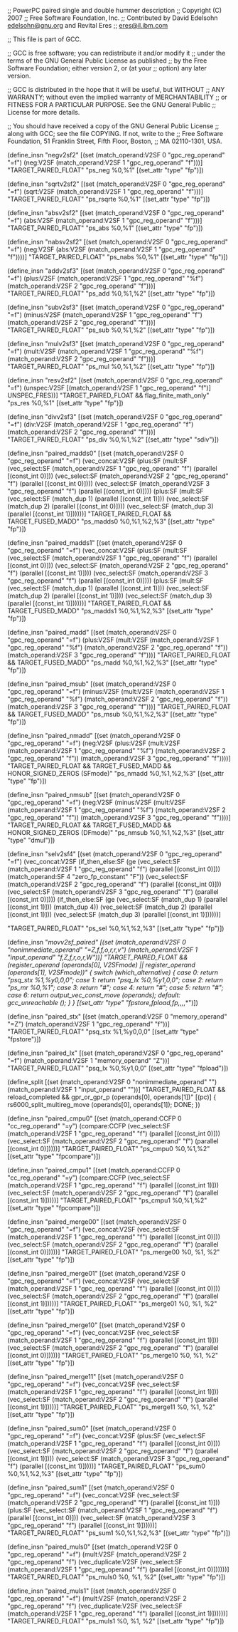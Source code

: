 ;; PowerPC paired single and double hummer description
;; Copyright (C) 2007
;; Free Software Foundation, Inc.
;; Contributed by David Edelsohn <edelsohn@gnu.org> and Revital Eres
;; <eres@il.ibm.com>

;; This file is part of GCC.

;; GCC is free software; you can redistribute it and/or modify it
;; under the terms of the GNU General Public License as published
;; by the Free Software Foundation; either version 2, or (at your
;; option) any later version.

;; GCC is distributed in the hope that it will be useful, but WITHOUT
;; ANY WARRANTY; without even the implied warranty of MERCHANTABILITY
;; or FITNESS FOR A PARTICULAR PURPOSE.  See the GNU General Public
;; License for more details.

;; You should have received a copy of the GNU General Public License
;; along with GCC; see the file COPYING.  If not, write to the
;; Free Software Foundation, 51 Franklin Street, Fifth Floor, Boston,
;; MA 02110-1301, USA.


(define_insn "negv2sf2"
  [(set (match_operand:V2SF 0 "gpc_reg_operand" "=f")
	(neg:V2SF (match_operand:V2SF 1 "gpc_reg_operand" "f")))]
  "TARGET_PAIRED_FLOAT"
  "ps_neg %0,%1"
  [(set_attr "type" "fp")])

(define_insn "sqrtv2sf2"
  [(set (match_operand:V2SF 0 "gpc_reg_operand" "=f")
	(sqrt:V2SF (match_operand:V2SF 1 "gpc_reg_operand" "f")))]
  "TARGET_PAIRED_FLOAT"
  "ps_rsqrte %0,%1"
  [(set_attr "type" "fp")])

(define_insn "absv2sf2"
  [(set (match_operand:V2SF 0 "gpc_reg_operand" "=f")
	(abs:V2SF (match_operand:V2SF 1 "gpc_reg_operand" "f")))]
  "TARGET_PAIRED_FLOAT"
  "ps_abs %0,%1"
  [(set_attr "type" "fp")])

(define_insn "nabsv2sf2"
  [(set (match_operand:V2SF 0 "gpc_reg_operand" "=f")
	(neg:V2SF (abs:V2SF (match_operand:V2SF 1 "gpc_reg_operand" "f"))))]
  "TARGET_PAIRED_FLOAT"
  "ps_nabs %0,%1"
  [(set_attr "type" "fp")])

(define_insn "addv2sf3"
  [(set (match_operand:V2SF 0 "gpc_reg_operand" "=f")
	(plus:V2SF (match_operand:V2SF 1 "gpc_reg_operand" "%f")
		   (match_operand:V2SF 2 "gpc_reg_operand" "f")))]
  "TARGET_PAIRED_FLOAT"
  "ps_add %0,%1,%2"
  [(set_attr "type" "fp")])

(define_insn "subv2sf3"
  [(set (match_operand:V2SF 0 "gpc_reg_operand" "=f")
        (minus:V2SF (match_operand:V2SF 1 "gpc_reg_operand" "f")
                    (match_operand:V2SF 2 "gpc_reg_operand" "f")))]
  "TARGET_PAIRED_FLOAT"
  "ps_sub %0,%1,%2"
  [(set_attr "type" "fp")])

(define_insn "mulv2sf3"
  [(set (match_operand:V2SF 0 "gpc_reg_operand" "=f")
	(mult:V2SF (match_operand:V2SF 1 "gpc_reg_operand" "%f")
		   (match_operand:V2SF 2 "gpc_reg_operand" "f")))]
  "TARGET_PAIRED_FLOAT"
  "ps_mul %0,%1,%2"
  [(set_attr "type" "fp")])

(define_insn "resv2sf2"
  [(set (match_operand:V2SF 0 "gpc_reg_operand" "=f")
	(unspec:V2SF [(match_operand:V2SF 1 "gpc_reg_operand" "f")] UNSPEC_FRES))]
  "TARGET_PAIRED_FLOAT && flag_finite_math_only"
  "ps_res %0,%1"
  [(set_attr "type" "fp")])

(define_insn "divv2sf3"
  [(set (match_operand:V2SF 0 "gpc_reg_operand" "=f")
	(div:V2SF (match_operand:V2SF 1 "gpc_reg_operand" "f")
		  (match_operand:V2SF 2 "gpc_reg_operand" "f")))]
  "TARGET_PAIRED_FLOAT"
  "ps_div %0,%1,%2"
  [(set_attr "type" "sdiv")])

(define_insn "paired_madds0"
 [(set (match_operand:V2SF 0 "gpc_reg_operand" "=f")
                 (vec_concat:V2SF
                 (plus:SF (mult:SF (vec_select:SF (match_operand:V2SF 1 "gpc_reg_operand" "f")
						  (parallel [(const_int 0)]))
				   (vec_select:SF (match_operand:V2SF 2 "gpc_reg_operand" "f")
                                         (parallel [(const_int 0)])))
			  (vec_select:SF (match_operand:V2SF 3 "gpc_reg_operand" "f")
                                         (parallel [(const_int 0)])))
		 (plus:SF (mult:SF (vec_select:SF (match_dup 1)
                                         (parallel [(const_int 1)]))
				     (vec_select:SF (match_dup 2)
                                         (parallel [(const_int 0)])))
			  (vec_select:SF (match_dup 3)
                                         (parallel [(const_int 1)])))))]
  "TARGET_PAIRED_FLOAT && TARGET_FUSED_MADD"
  "ps_madds0 %0,%1,%2,%3"
  [(set_attr "type" "fp")])

(define_insn "paired_madds1"
 [(set (match_operand:V2SF 0 "gpc_reg_operand" "=f")
                 (vec_concat:V2SF
                 (plus:SF (mult:SF (vec_select:SF (match_operand:V2SF 1 "gpc_reg_operand" "f")
                                                  (parallel [(const_int 0)]))
                                   (vec_select:SF (match_operand:V2SF 2 "gpc_reg_operand" "f")
                                         (parallel [(const_int 1)])))
                          (vec_select:SF (match_operand:V2SF 3 "gpc_reg_operand" "f")
                                         (parallel [(const_int 0)])))
                 (plus:SF (mult:SF (vec_select:SF (match_dup 1)
                                         (parallel [(const_int 1)]))
                                     (vec_select:SF (match_dup 2)
                                         (parallel [(const_int 1)])))
                          (vec_select:SF (match_dup 3)
                                         (parallel [(const_int 1)])))))]
  "TARGET_PAIRED_FLOAT && TARGET_FUSED_MADD"
  "ps_madds1 %0,%1,%2,%3"
  [(set_attr "type" "fp")])

(define_insn "paired_madd"
  [(set (match_operand:V2SF 0 "gpc_reg_operand" "=f")
	(plus:V2SF (mult:V2SF (match_operand:V2SF 1 "gpc_reg_operand" "%f")
			      (match_operand:V2SF 2 "gpc_reg_operand" "f"))
		   (match_operand:V2SF 3 "gpc_reg_operand" "f")))]
  "TARGET_PAIRED_FLOAT && TARGET_FUSED_MADD"
  "ps_madd %0,%1,%2,%3"
  [(set_attr "type" "fp")]) 

(define_insn "paired_msub"
  [(set (match_operand:V2SF 0 "gpc_reg_operand" "=f")
	(minus:V2SF (mult:V2SF (match_operand:V2SF 1 "gpc_reg_operand" "%f")
			       (match_operand:V2SF 2 "gpc_reg_operand" "f"))
		    (match_operand:V2SF 3 "gpc_reg_operand" "f")))]
  "TARGET_PAIRED_FLOAT && TARGET_FUSED_MADD"
  "ps_msub %0,%1,%2,%3"
  [(set_attr "type" "fp")])

(define_insn "paired_nmadd"
  [(set (match_operand:V2SF 0 "gpc_reg_operand" "=f")
	(neg:V2SF (plus:V2SF (mult:V2SF (match_operand:V2SF 1 "gpc_reg_operand" "%f")
					(match_operand:V2SF 2 "gpc_reg_operand" "f"))
			     (match_operand:V2SF 3 "gpc_reg_operand" "f"))))]
  "TARGET_PAIRED_FLOAT && TARGET_FUSED_MADD
   && HONOR_SIGNED_ZEROS (SFmode)"
  "ps_nmadd %0,%1,%2,%3"
  [(set_attr "type" "fp")])

(define_insn "paired_nmsub"
  [(set (match_operand:V2SF 0 "gpc_reg_operand" "=f")
	(neg:V2SF (minus:V2SF (mult:V2SF (match_operand:V2SF 1 "gpc_reg_operand" "%f")
					 (match_operand:V2SF 2 "gpc_reg_operand" "f"))
			      (match_operand:V2SF 3 "gpc_reg_operand" "f"))))]
  "TARGET_PAIRED_FLOAT && TARGET_FUSED_MADD
   && HONOR_SIGNED_ZEROS (DFmode)"
  "ps_nmsub %0,%1,%2,%3"
  [(set_attr "type" "dmul")])

(define_insn "selv2sf4"
  [(set (match_operand:V2SF 0 "gpc_reg_operand" "=f")
	(vec_concat:V2SF
	 (if_then_else:SF (ge (vec_select:SF (match_operand:V2SF 1 "gpc_reg_operand" "f")
					     (parallel [(const_int 0)]))
			      (match_operand:SF 4 "zero_fp_constant" "F"))
			  (vec_select:SF (match_operand:V2SF 2 "gpc_reg_operand" "f")
					 (parallel [(const_int 0)]))
			  (vec_select:SF (match_operand:V2SF 3 "gpc_reg_operand" "f")
					 (parallel [(const_int 0)])))
	 (if_then_else:SF (ge (vec_select:SF (match_dup 1)
					     (parallel [(const_int 1)]))
			      (match_dup 4))
			  (vec_select:SF (match_dup 2)
					 (parallel [(const_int 1)]))
			  (vec_select:SF (match_dup 3)
					 (parallel [(const_int 1)])))))]

  "TARGET_PAIRED_FLOAT"
  "ps_sel %0,%1,%2,%3"
  [(set_attr "type" "fp")])

(define_insn "*movv2sf_paired"
  [(set (match_operand:V2SF 0 "nonimmediate_operand" "=Z,f,f,o,r,r,v")
		 (match_operand:V2SF 1 "input_operand" "f,Z,f,r,o,r,W"))]
  "TARGET_PAIRED_FLOAT
   && (register_operand (operands[0], V2SFmode) 
       || register_operand (operands[1], V2SFmode))"
{
  switch (which_alternative)
    {
    case 0: return "psq_stx %1,%y0,0,0";
    case 1: return "psq_lx %0,%y1,0,0";
    case 2: return "ps_mr %0,%1";
    case 3: return "#";
    case 4: return "#";
    case 5: return "#";
    case 6: return output_vec_const_move (operands);
    default: gcc_unreachable ();
    }
}
  [(set_attr "type" "fpstore,fpload,fp,*,*,*,*")])

(define_insn "paired_stx"
  [(set (match_operand:V2SF 0 "memory_operand" "=Z")
        (match_operand:V2SF 1 "gpc_reg_operand" "f"))]
  "TARGET_PAIRED_FLOAT"
  "psq_stx %1,%y0,0,0"
  [(set_attr "type" "fpstore")])

(define_insn "paired_lx"
  [(set (match_operand:V2SF 0 "gpc_reg_operand" "=f")
        (match_operand:V2SF 1 "memory_operand" "Z"))]
  "TARGET_PAIRED_FLOAT"
  "psq_lx %0,%y1,0,0"
  [(set_attr "type" "fpload")])


(define_split
  [(set (match_operand:V2SF 0 "nonimmediate_operand" "")
        (match_operand:V2SF 1 "input_operand" ""))]
  "TARGET_PAIRED_FLOAT && reload_completed
   && gpr_or_gpr_p (operands[0], operands[1])"
  [(pc)]
  {
  rs6000_split_multireg_move (operands[0], operands[1]); DONE;
  })

(define_insn "paired_cmpu0"
  [(set (match_operand:CCFP 0 "cc_reg_operand" "=y")
	(compare:CCFP (vec_select:SF
		       (match_operand:V2SF 1 "gpc_reg_operand" "f")
		       (parallel [(const_int 0)]))
		      (vec_select:SF
		       (match_operand:V2SF 2 "gpc_reg_operand" "f")
		       (parallel [(const_int 0)]))))]
  "TARGET_PAIRED_FLOAT"
  "ps_cmpu0 %0,%1,%2"
  [(set_attr "type" "fpcompare")])

(define_insn "paired_cmpu1"
  [(set (match_operand:CCFP 0 "cc_reg_operand" "=y")
	(compare:CCFP (vec_select:SF
		       (match_operand:V2SF 1 "gpc_reg_operand" "f")
		       (parallel [(const_int 1)]))
		      (vec_select:SF
		       (match_operand:V2SF 2 "gpc_reg_operand" "f")
		       (parallel [(const_int 1)]))))]
  "TARGET_PAIRED_FLOAT"
  "ps_cmpu1 %0,%1,%2"
  [(set_attr "type" "fpcompare")])

(define_insn "paired_merge00"
  [(set (match_operand:V2SF 0 "gpc_reg_operand" "=f")
	(vec_concat:V2SF
	 (vec_select:SF (match_operand:V2SF 1 "gpc_reg_operand" "f")
			(parallel [(const_int 0)]))
	 (vec_select:SF (match_operand:V2SF 2 "gpc_reg_operand" "f")
			(parallel [(const_int 0)]))))]
  "TARGET_PAIRED_FLOAT"
  "ps_merge00 %0, %1, %2"
  [(set_attr "type" "fp")])

(define_insn "paired_merge01"
  [(set (match_operand:V2SF 0 "gpc_reg_operand" "=f")
	(vec_concat:V2SF
	 (vec_select:SF (match_operand:V2SF 1 "gpc_reg_operand" "f")
			(parallel [(const_int 0)]))
	 (vec_select:SF (match_operand:V2SF 2 "gpc_reg_operand" "f")
			(parallel [(const_int 1)]))))]
  "TARGET_PAIRED_FLOAT"
  "ps_merge01 %0, %1, %2"
  [(set_attr "type" "fp")])

(define_insn "paired_merge10"
  [(set (match_operand:V2SF 0 "gpc_reg_operand" "=f")
	(vec_concat:V2SF
	 (vec_select:SF (match_operand:V2SF 1 "gpc_reg_operand" "f")
			(parallel [(const_int 1)]))
	 (vec_select:SF (match_operand:V2SF 2 "gpc_reg_operand" "f")
			(parallel [(const_int 0)]))))]
  "TARGET_PAIRED_FLOAT"
  "ps_merge10 %0, %1, %2"
  [(set_attr "type" "fp")])

(define_insn "paired_merge11"
  [(set (match_operand:V2SF 0 "gpc_reg_operand" "=f")
	(vec_concat:V2SF
	 (vec_select:SF (match_operand:V2SF 1 "gpc_reg_operand" "f")
			(parallel [(const_int 1)]))
	 (vec_select:SF (match_operand:V2SF 2 "gpc_reg_operand" "f")
			(parallel [(const_int 1)]))))]
  "TARGET_PAIRED_FLOAT"
  "ps_merge11 %0, %1, %2"
  [(set_attr "type" "fp")])

(define_insn "paired_sum0"
  [(set (match_operand:V2SF 0 "gpc_reg_operand" "=f")
	(vec_concat:V2SF (plus:SF (vec_select:SF
				   (match_operand:V2SF 1 "gpc_reg_operand" "f")
				   (parallel [(const_int 0)]))
				  (vec_select:SF
				   (match_operand:V2SF 2 "gpc_reg_operand" "f")
				   (parallel [(const_int 1)])))
			 (vec_select:SF
			  (match_operand:V2SF 3 "gpc_reg_operand" "f")
			  (parallel [(const_int 1)]))))]
  "TARGET_PAIRED_FLOAT"
  "ps_sum0 %0,%1,%2,%3"
  [(set_attr "type" "fp")])

(define_insn "paired_sum1"
  [(set (match_operand:V2SF 0 "gpc_reg_operand" "=f")
	(vec_concat:V2SF (vec_select:SF
			  (match_operand:V2SF 2 "gpc_reg_operand" "f")
			  (parallel [(const_int 1)]))
			 (plus:SF (vec_select:SF
				   (match_operand:V2SF 1 "gpc_reg_operand" "f")
				   (parallel [(const_int 0)]))
				  (vec_select:SF
				   (match_operand:V2SF 3 "gpc_reg_operand" "f")
				   (parallel [(const_int 1)])))))]
  "TARGET_PAIRED_FLOAT"
  "ps_sum1 %0,%1,%2,%3"
  [(set_attr "type" "fp")])

(define_insn "paired_muls0"
  [(set (match_operand:V2SF 0 "gpc_reg_operand" "=f")
	(mult:V2SF (match_operand:V2SF 2 "gpc_reg_operand" "f")
		   (vec_duplicate:V2SF
		    (vec_select:SF (match_operand:V2SF 1 "gpc_reg_operand" "f")
				   (parallel [(const_int 0)])))))]
  "TARGET_PAIRED_FLOAT"
  "ps_muls0 %0, %1, %2"
  [(set_attr "type" "fp")])


(define_insn "paired_muls1"
  [(set (match_operand:V2SF 0 "gpc_reg_operand" "=f")
	(mult:V2SF (match_operand:V2SF 2 "gpc_reg_operand" "f")
		   (vec_duplicate:V2SF
		    (vec_select:SF (match_operand:V2SF 1 "gpc_reg_operand" "f")
				   (parallel [(const_int 1)])))))]
  "TARGET_PAIRED_FLOAT"
  "ps_muls1 %0, %1, %2"
  [(set_attr "type" "fp")])


